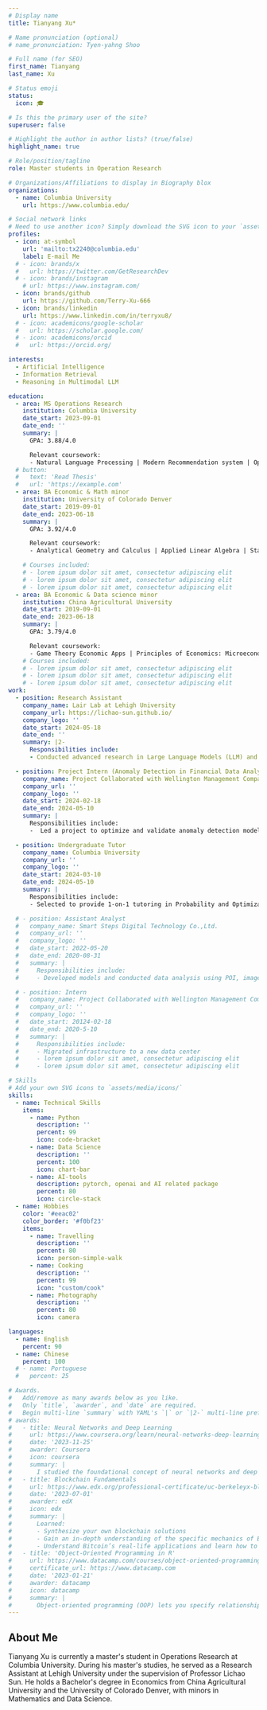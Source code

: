 ```yaml
---
# Display name
title: Tianyang Xu*

# Name pronunciation (optional)
# name_pronunciation: Tyen-yahng Shoo

# Full name (for SEO)
first_name: Tianyang
last_name: Xu

# Status emoji
status:
  icon: 🎓

# Is this the primary user of the site?
superuser: false

# Highlight the author in author lists? (true/false)
highlight_name: true

# Role/position/tagline
role: Master students in Operation Research

# Organizations/Affiliations to display in Biography blox
organizations:
  - name: Columbia University
    url: https://www.columbia.edu/

# Social network links
# Need to use another icon? Simply download the SVG icon to your `assets/media/icons/` folder.
profiles:
  - icon: at-symbol
    url: 'mailto:tx2240@columbia.edu'
    label: E-mail Me
  # - icon: brands/x
  #   url: https://twitter.com/GetResearchDev
  # - icon: brands/instagram
    # url: https://www.instagram.com/
  - icon: brands/github
    url: https://github.com/Terry-Xu-666
  - icon: brands/linkedin
    url: https://www.linkedin.com/in/terryxu8/
  # - icon: academicons/google-scholar
  #   url: https://scholar.google.com/
  # - icon: academicons/orcid
  #   url: https://orcid.org/

interests:
  - Artificial Intelligence
  - Information Retrieval
  - Reasoning in Multimodal LLM

education:
  - area: MS Operations Research
    institution: Columbia University
    date_start: 2023-09-01
    date_end: ''
    summary: |
      GPA: 3.88/4.0

      Relevant coursework: 
      - Natural Language Processing | Modern Recommendation system | Optimization Methods and Models | AI, Games, Market| Machine Learning for FE and OR | Stochastic models | AI Applications in Finance| Research Training
  # button:
  #   text: 'Read Thesis'
  #   url: 'https://example.com'
  - area: BA Economic & Math minor
    institution: University of Colorado Denver
    date_start: 2019-09-01
    date_end: 2023-06-18
    summary: |
      GPA: 3.92/4.0

      Relevant coursework: 
      - Analytical Geometry and Calculus | Applied Linear Algebra | Statistical Theory | Probability Statistics with Computer Applications

    # Courses included:
    # - lorem ipsum dolor sit amet, consectetur adipiscing elit
    # - lorem ipsum dolor sit amet, consectetur adipiscing elit
    # - lorem ipsum dolor sit amet, consectetur adipiscing elit
  - area: BA Economic & Data science minor
    institution: China Agricultural University
    date_start: 2019-09-01
    date_end: 2023-06-18
    summary: |
      GPA: 3.79/4.0

      Relevant coursework: 
      - Game Theory Economic Apps | Principles of Economics: Microeconomics | Principles of Economics: Macroeconomics | Big Data Analysis and Visualization | Artificial Intelligence | Big Data Mining
    # Courses included:
    # - lorem ipsum dolor sit amet, consectetur adipiscing elit
    # - lorem ipsum dolor sit amet, consectetur adipiscing elit
    # - lorem ipsum dolor sit amet, consectetur adipiscing elit
work:
  - position: Research Assistant 
    company_name: Lair Lab at Lehigh University
    company_url: https://lichao-sun.github.io/
    company_logo: ''
    date_start: 2024-05-18
    date_end: ''
    summary: |2-
      Responsibilities include:
      - Conducted advanced research in Large Language Models (LLM) and led projects in cutting-edge areas, including Multimodal LLM reasoning, Retrieval-Augmented Generation (RAG), and AI-driven Digital Twin technologies.

  - position: Project Intern (Anomaly Detection in Financial Data Analysis)
    company_name: Project Collaborated with Wellington Management Company
    company_url: ''
    company_logo: ''
    date_start: 2024-02-18
    date_end: 2024-05-10
    summary: |
      Responsibilities include:
      -  Led a project to optimize and validate anomaly detection models for financial data analysis, integrating algorithm voting with HMM and neural networks to enhance robustness and usability, achieving notable improvements in detecting critical transitions.

  - position: Undergraduate Tutor
    company_name: Columbia University
    company_url: ''
    company_logo: ''
    date_start: 2024-03-10
    date_end: 2024-05-10
    summary: |
      Responsibilities include:
      - Selected to provide 1-on-1 tutoring in Probability and Optimization, delivering tailored support to enhance student comprehension and collaborating with faculty to address academic challenges.

  # - position: Assistant Analyst
  #   company_name: Smart Steps Digital Technology Co.,Ltd.
  #   company_url: ''
  #   company_logo: ''
  #   date_start: 2022-05-20
  #   date_end: 2020-08-31
  #   summary: |
  #     Responsibilities include:
  #     - Developed models and conducted data analysis using POI, imagery, and signaling data for multiple projects across diverse industries, collaborating on analysis reports and maintaining weekly communication with clients to align on requirements and solutions.

  # - position: Intern
  #   company_name: Project Collaborated with Wellington Management Company
  #   company_url: ''
  #   company_logo: ''
  #   date_start: 20124-02-18
  #   date_end: 2020-5-10
  #   summary: |
  #     Responsibilities include:
  #     - Migrated infrastructure to a new data center
  #     - lorem ipsum dolor sit amet, consectetur adipiscing elit
  #     - lorem ipsum dolor sit amet, consectetur adipiscing elit

# Skills
# Add your own SVG icons to `assets/media/icons/`
skills:
  - name: Technical Skills
    items:
      - name: Python
        description: ''
        percent: 99
        icon: code-bracket
      - name: Data Science
        description: ''
        percent: 100
        icon: chart-bar
      - name: AI-tools
        description: pytorch, openai and AI related package
        percent: 80
        icon: circle-stack
  - name: Hobbies
    color: '#eeac02'
    color_border: '#f0bf23'
    items:
      - name: Travelling
        description: ''
        percent: 80
        icon: person-simple-walk
      - name: Cooking
        description: ''
        percent: 99
        icon: "custom/cook"
      - name: Photography
        description: ''
        percent: 80
        icon: camera

languages:
  - name: English
    percent: 90
  - name: Chinese
    percent: 100
  # - name: Portuguese
  #   percent: 25

# Awards.
#   Add/remove as many awards below as you like.
#   Only `title`, `awarder`, and `date` are required.
#   Begin multi-line `summary` with YAML's `|` or `|2-` multi-line prefix and indent 2 spaces below.
# awards:
#   - title: Neural Networks and Deep Learning
#     url: https://www.coursera.org/learn/neural-networks-deep-learning
#     date: '2023-11-25'
#     awarder: Coursera
#     icon: coursera
#     summary: |
#       I studied the foundational concept of neural networks and deep learning. By the end, I was familiar with the significant technological trends driving the rise of deep learning; build, train, and apply fully connected deep neural networks; implement efficient (vectorized) neural networks; identify key parameters in a neural network’s architecture; and apply deep learning to your own applications.
#   - title: Blockchain Fundamentals
#     url: https://www.edx.org/professional-certificate/uc-berkeleyx-blockchain-fundamentals
#     date: '2023-07-01'
#     awarder: edX
#     icon: edx
#     summary: |
#       Learned:
#       - Synthesize your own blockchain solutions
#       - Gain an in-depth understanding of the specific mechanics of Bitcoin
#       - Understand Bitcoin’s real-life applications and learn how to attack and destroy Bitcoin, Ethereum, smart contracts and Dapps, and alternatives to Bitcoin’s Proof-of-Work consensus algorithm
#   - title: 'Object-Oriented Programming in R'
#     url: https://www.datacamp.com/courses/object-oriented-programming-with-s3-and-r6-in-r
#     certificate_url: https://www.datacamp.com
#     date: '2023-01-21'
#     awarder: datacamp
#     icon: datacamp
#     summary: |
#       Object-oriented programming (OOP) lets you specify relationships between functions and the objects that they can act on, helping you manage complexity in your code. This is an intermediate level course, providing an introduction to OOP, using the S3 and R6 systems. S3 is a great day-to-day R programming tool that simplifies some of the functions that you write. R6 is especially useful for industry-specific analyses, working with web APIs, and building GUIs.
---
```


## About Me

Tianyang Xu is currently a master's student in Operations Research at Columbia University. During his master's studies, he served as a Research Assistant at Lehigh University under the supervision of Professor Lichao Sun. He holds a Bachelor's degree in Economics from China Agricultural University and the University of Colorado Denver, with minors in Mathematics and Data Science.
